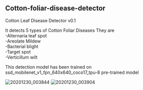 ## Cotton-foliar-disease-detector

Cotton Leaf Disease Detector v0.1 

It detects 5 types of Cotton Foliar Diseases 
They are     
-Alternaria leaf spot    
-Areolate Mildew   
-Bacterial blight   
-Target spot    
-Verticillum wilt

This detection model has been trained on ssd_mobilenet_v1_fpn_640x640_coco17_tpu-8 pre-trained model 

![20201230_003844](https://user-images.githubusercontent.com/44551506/122682523-8b6a1c80-d217-11eb-9157-0567a3e3401b.jpg)
![20201230_003904](https://user-images.githubusercontent.com/44551506/122682525-8efda380-d217-11eb-9e6d-cb9fb3ef53b7.jpg)

